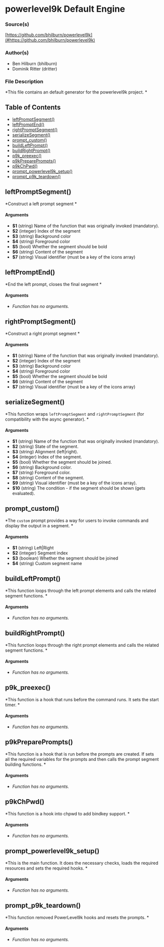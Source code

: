 # powerlevel9k Default Engine


### Source(s)

[https://github.com/bhilburn/powerlevel9k](#https://github.com/bhilburn/powerlevel9k)


### Author(s)

- Ben Hilburn (bhilburn)
- Dominik Ritter (dritter)


### File Description

*This file contains an default generator for the powerlevel9k project. *

## Table of Contents

- [leftPromptSegment()](#leftPromptSegment)
- [leftPromptEnd()](#leftPromptEnd)
- [rightPromptSegment()](#rightPromptSegment)
- [serializeSegment()](#serializeSegment)
- [prompt_custom()](#prompt_custom)
- [buildLeftPrompt()](#buildLeftPrompt)
- [buildRightPrompt()](#buildRightPrompt)
- [p9k_preexec()](#p9k_preexec)
- [p9kPreparePrompts()](#p9kPreparePrompts)
- [p9kChPwd()](#p9kChPwd)
- [prompt_powerlevel9k_setup()](#prompt_powerlevel9k_setup)
- [prompt_p9k_teardown()](#prompt_p9k_teardown)

## leftPromptSegment()
*Construct a left prompt segment *

#### Arguments

- **$1** (string) Name of the function that was originally invoked (mandatory).
- **$2** (integer) Index of the segment
- **$3** (string) Background color
- **$4** (string) Foreground color
- **$5** (bool) Whether the segment should be bold
- **$6** (string) Content of the segment
- **$7** (string) Visual identifier (must be a key of the icons array)


## leftPromptEnd()
*End the left prompt, closes the final segment *

#### Arguments

- *Function has no arguments.*


## rightPromptSegment()
*Construct a right prompt segment *

#### Arguments

- **$1** (string) Name of the function that was originally invoked (mandatory).
- **$2** (integer) Index of the segment
- **$3** (string) Background color
- **$4** (string) Foreground color
- **$5** (bool) Whether the segment should be bold
- **$6** (string) Content of the segment
- **$7** (string) Visual identifier (must be a key of the icons array)


## serializeSegment()
*This function wraps `leftPromptSegment` and `rightPromptSegment` (for compatibility with the async generator). *

#### Arguments

- **$1** (string) Name of the function that was originally invoked (mandatory).
- **$2** (string) State of the segment.
- **$3** (string) Alignment (left|right).
- **$4** (integer) Index of the segment.
- **$5** (bool) Whether the segment should be joined.
- **$6** (string) Background color.
- **$7** (string) Foreground color.
- **$8** (string) Content of the segment.
- **$9** (string) Visual identifier (must be a key of the icons array).
- **$10** (string) The condition - if the segment should be shown (gets evaluated).


## prompt_custom()
*The `custom` prompt provides a way for users to invoke commands and display the output in a segment. *

#### Arguments

- **$1** (string) Left|Right
- **$2** (integer) Segment index
- **$3** (boolean) Whether the segment should be joined
- **$4** (string) Custom segment name


## buildLeftPrompt()
*This function loops through the left prompt elements and calls the related segment functions. *

#### Arguments

- *Function has no arguments.*


## buildRightPrompt()
*This function loops through the right prompt elements and calls the related segment functions. *

#### Arguments

- *Function has no arguments.*


## p9k_preexec()
*This function is a hook that runs before the command runs. It sets the start timer. *

#### Arguments

- *Function has no arguments.*


## p9kPreparePrompts()
*This function is a hook that is run before the prompts are created. If sets all the required variables for the prompts and then calls the prompt segment building functions. *

#### Arguments

- *Function has no arguments.*


## p9kChPwd()
*This function is a hook into chpwd to add bindkey support. *

#### Arguments

- *Function has no arguments.*


## prompt_powerlevel9k_setup()
*This is the main function. It does the necessary checks, loads the required resources and sets the required hooks. *

#### Arguments

- *Function has no arguments.*


## prompt_p9k_teardown()
*This function removed PowerLevel9k hooks and resets the prompts. *

#### Arguments

- *Function has no arguments.*


